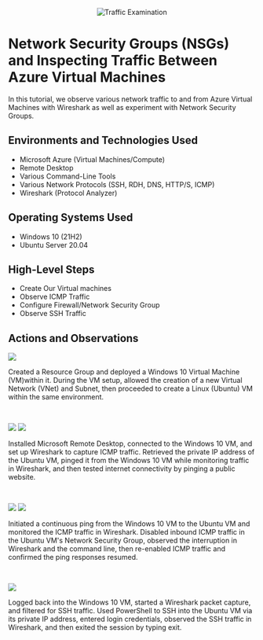 <p align="center">
<img src="https://i.imgur.com/Ua7udoS.png" alt="Traffic Examination"/>
</p>

<h1>Network Security Groups (NSGs) and Inspecting Traffic Between Azure Virtual Machines</h1>
In this tutorial, we observe various network traffic to and from Azure Virtual Machines with Wireshark as well as experiment with Network Security Groups. <br />



<h2>Environments and Technologies Used</h2>

- Microsoft Azure (Virtual Machines/Compute)
- Remote Desktop
- Various Command-Line Tools
- Various Network Protocols (SSH, RDH, DNS, HTTP/S, ICMP)
- Wireshark (Protocol Analyzer)

<h2>Operating Systems Used </h2>

- Windows 10 (21H2)
- Ubuntu Server 20.04

<h2>High-Level Steps</h2>

- Create Our Virtual machines
- Observe ICMP Traffic
- Configure Firewall/Network Security Group
- Observe SSH Traffic

<h2>Actions and Observations</h2>

<p>
<img src="https://i.imgur.com/BMluRZT.png"/>
</p>
<p>Created a Resource Group and deployed a Windows 10 Virtual Machine (VM)within it. During the VM setup, allowed the creation of a new Virtual Network (VNet) and Subnet, then proceeded to create a Linux (Ubuntu) VM within the same environment.
</p>
<br />

<p>
<img src="https://i.imgur.com/QuNPIzQ.png"/>
  <img src="https://i.imgur.com/EaGhVBn.png"/>
</p>
<p>Installed Microsoft Remote Desktop, connected to the Windows 10 VM, and set up Wireshark to capture ICMP traffic. Retrieved the private IP address of the Ubuntu VM, pinged it from the Windows 10 VM while monitoring traffic in Wireshark, and then tested internet connectivity by pinging a public website.
</p>
<br />

<p>
<img src="https://i.imgur.com/N8lKA0m.png"/>
  <img src="https://i.imgur.com/ZICzNGR.png"/>
</p>
<p>Initiated a continuous ping from the Windows 10 VM to the Ubuntu VM and monitored the ICMP traffic in Wireshark. Disabled inbound ICMP traffic in the Ubuntu VM's Network Security Group, observed the interruption in Wireshark and the command line, then re-enabled ICMP traffic and confirmed the ping responses resumed.
</p>
<br />

<p>
<img src="https://i.imgur.com/Lrp6eHj.png"/>
</p>
<p>Logged back into the Windows 10 VM, started a Wireshark packet capture, and filtered for SSH traffic. Used PowerShell to SSH into the Ubuntu VM via its private IP address, entered login credentials, observed the SSH traffic in Wireshark, and then exited the session by typing exit.
</p>
<br />
